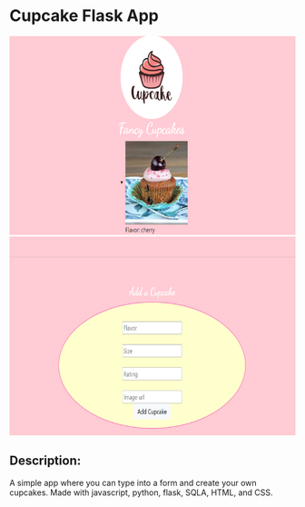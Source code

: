 # Cupcake Flask App

<img src='cupcake-screenshot1.png' alt='' height='350' width='600'> 

<img src='cupcake-screenshot2.png' alt='' height='350' width='600'>

## Description:

A simple app where you can type into a form and create your own cupcakes. Made with javascript, python, flask, SQLA, HTML, and CSS.
